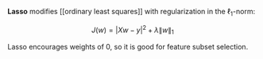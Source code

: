 **Lasso** modifies [[ordinary least squares]] with regularization in the $\ell_1$-norm:

$$
J(w) = |Xw - y|^2 + \lambda \lVert w \rVert_1
$$

Lasso encourages weights of 0, so it is good for feature subset selection.